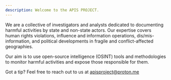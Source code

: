 ```yaml
---
description: Welcome to the APIS PROJECT.
---
```

We are a collective of investigators and analysts dedicated to documenting harmful activities by state and non-state actors. Our expertise covers human rights violations, influence and information operations, dis/mis-information, and political developments in fragile and conflict-affected geographies. 

Our aim is to use open-source intelligence (OSINT) tools and methodologies to monitor harmful activities and expose those responsible for them. 

Got a tip? Feel free to reach out to us at apisproject@proton.me
